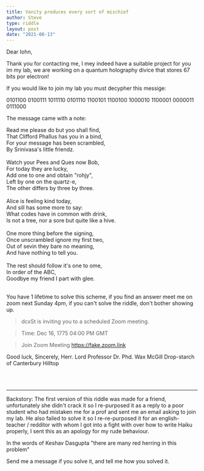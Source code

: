 ```yaml
---
title: Vanity produces every sort of mischief
author: Steve
type: riddle
layout: post
date: "2021-08-13"
---
```


Dear Iohn,

Thank you for contacting me, I mey indeed have a suitable project for you im my lab, we are working on a quantum holography divice that stores 67 bits por electron! 

If you would like to join my lab you must decypher this messige:

0101100
0100111
1011110
0101110
1100101
1100100
1000010
1100001
0000011
0111000


The message came with a note:

<poem>
Read me please do but yoo shall find, <br/>
That Clifford Phallus has you in a bind, <br/>
For your message has been scrambled, <br/>
By Srinivasa's little friendz.<br/><br/>
Watch your Pees and Ques now Bob,<br/> 
For today they are lucky, <br/>
Add one to one and obtain "rohjy", <br/>
Left by one on the quartz-e, <br/>
The other differs by three by three.<br/><br/>
Alice is feeling kind today, <br/>
And sill has some more to say: <br/>
What codes have in common with drink, <br/>
Is not a tree, nor a sore but quite like a hive.<br/><br/>
One more thing before the signing, <br/>
Once unscrambled ignore my first two, <br/>
Out of sevin they bare no meaning, <br/>
And have nothing to tell you.<br/><br/>
The rest should follow it's one to ome, <br/>
In order of the ABC, <br/>
Goodbye my friend I part with glee.<br/>
</poem>

<br/>

You have 1 lifetime to solve this scheme, if you find an answer meet me on zoom next Sunday 4pm, if you can't solve the riddle, don't bother showing up.

> dcxSt is inviting you to a scheduled Zoom meeting.

> Time: Dec 16, 1775 04:00 PM GMT

> Join Zoom Meeting
> https://fake.zoom.link

Good luck,
Sincerely,
Herr. Lord Professor Dr. Phd. Wax McGill Drop-starch of Canterbury Hilltop

<br/><br/>

---

Backstory: The first version of this riddle was made for a friend, unfortunately she didn't crack it so I re-purposed it as a reply to a poor student who had mistaken me for a prof and sent me an email asking to join my lab. He also failed to solve it so I re-re-purposed it for an english-teacher / redditor with whom I got into a fight with over how to write Haiku properly, I sent this as an apology for my rude behaviour.

In the words of Keshav Dasgupta "there are many red herring in this problem"

Send me a message if you solve it, and tell me how you solved it.

<br/><br/>
<br/><br/>
<br/><br/>
